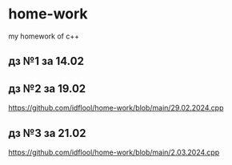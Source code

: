 # home-work
my homework of c++
## дз №1 за 14.02
 
## дз №2 за 19.02
 https://github.com/idflool/home-work/blob/main/29.02.2024.cpp
## дз №3 за 21.02
 https://github.com/idflool/home-work/blob/main/2.03.2024.cpp
